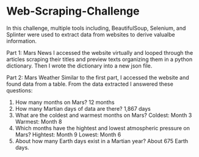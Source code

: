 # Web-Scraping-Challenge

In this challenge, multiple tools including, BeautifulSoup, Selenium, and Splinter were used to extract data from websites to derive valualbe information.

Part 1: Mars News
I accessed the website virtually and looped through the articles scraping their titles and preview texts organizing them in a python dictionary. Then I wrote the dictionary into a new json file. 

Part 2: Mars Weather
Similar to the first part, I accessed the website and found data from a table. From the data extracted I answered these questions:

1. How many months on Mars?
  12 months
2. How many Martian days of data are there?
  1,867 days
3. What are the coldest and warmest months on Mars?
  Coldest: Month 3
  Warmest: Month 8
4. Which months have the hightest and lowest atmospheric pressure on Mars?
  Hightest: Month 9
  Lowest: Month 6
5. About how many Earth days exist in a Martian year?
  About 675 Earth days.
